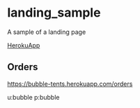 # landing_sample
A sample of a landing page

[HerokuApp](https://bubble-tents.herokuapp.com)

## Orders

https://bubble-tents.herokuapp.com/orders 

u:bubble
p:bubble

